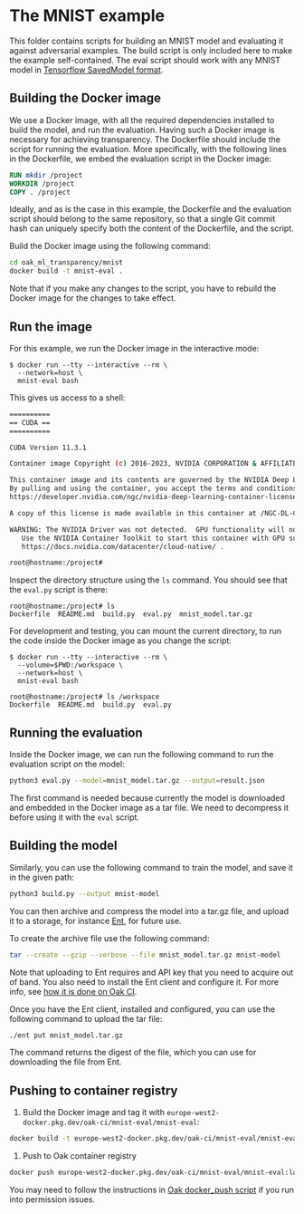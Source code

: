 # The MNIST example

This folder contains scripts for building an MNIST model and evaluating it
against adversarial examples. The build script is only included here to make the
example self-contained. The eval script should work with any MNIST model in
[Tensorflow SavedModel format](https://www.tensorflow.org/guide/saved_model).

## Building the Docker image

We use a Docker image, with all the required dependencies installed to build the
model, and run the evaluation. Having such a Docker image is necessary for
achieving transparency. The Dockerfile should include the script for running the
evaluation. More specifically, with the following lines in the Dockerfile, we
embed the evaluation script in the Docker image:

```dockerfile
RUN mkdir /project
WORKDIR /project
COPY . /project
```

Ideally, and as is the case in this example, the Dockerfile and the evaluation
script should belong to the same repository, so that a single Git commit hash
can uniquely specify both the content of the Dockerfile, and the script.

Build the Docker image using the following command:

```bash
cd oak_ml_transparency/mnist
docker build -t mnist-eval .
```

Note that if you make any changes to the script, you have to rebuild the Docker
image for the changes to take effect.

## Run the image

For this example, we run the Docker image in the interactive mode:

```console
$ docker run --tty --interactive --rm \
  --network=host \
  mnist-eval bash
```

This gives us access to a shell:

```bash
==========
== CUDA ==
==========

CUDA Version 11.3.1

Container image Copyright (c) 2016-2023, NVIDIA CORPORATION & AFFILIATES. All rights reserved.

This container image and its contents are governed by the NVIDIA Deep Learning Container License.
By pulling and using the container, you accept the terms and conditions of this license:
https://developer.nvidia.com/ngc/nvidia-deep-learning-container-license

A copy of this license is made available in this container at /NGC-DL-CONTAINER-LICENSE for your convenience.

WARNING: The NVIDIA Driver was not detected.  GPU functionality will not be available.
   Use the NVIDIA Container Toolkit to start this container with GPU support; see
   https://docs.nvidia.com/datacenter/cloud-native/ .

root@hostname:/project#
```

Inspect the directory structure using the `ls` command. You should see that the
`eval.py` script is there:

```console
root@hostname:/project# ls
Dockerfile  README.md  build.py  eval.py  mnist_model.tar.gz
```

For development and testing, you can mount the current directory, to run the
code inside the Docker image as you change the script:

```console
$ docker run --tty --interactive --rm \
  --volume=$PWD:/workspace \
  --network=host \
  mnist-eval bash
```

```console
root@hostname:/project# ls /workspace
Dockerfile  README.md  build.py  eval.py
```

## Running the evaluation

Inside the Docker image, we can run the following command to run the evaluation
script on the model:

```bash
python3 eval.py --model=mnist_model.tar.gz --output=result.json
```

The first command is needed because currently the model is downloaded and
embedded in the Docker image as a tar file. We need to decompress it before
using it with the `eval` script.

## Building the model

Similarly, you can use the following command to train the model, and save it in
the given path:

```bash
python3 build.py --output mnist-model
```

You can then archive and compress the model into a tar.gz file, and upload it to
a storage, for instance [Ent](https://github.com/google/ent), for future use.

To create the archive file use the following command:

```bash
tar --create --gzip --verbose --file mnist_model.tar.gz mnist-model
```

Note that uploading to Ent requires and API key that you need to acquire out of
band. You also need to install the Ent client and configure it. For more info,
see
[how it is done on Oak CI](https://github.com/project-oak/oak/blob/b25da5436345fb7e1539730d0a55e0d7b2a43768/.github/workflows/reusable_provenance.yaml#L76-L95).

Once you have the Ent client, installed and configured, you can use the
following command to upload the tar file:

```bash
./ent put mnist_model.tar.gz
```

The command returns the digest of the file, which you can use for downloading
the file from Ent.

## Pushing to container registry

1. Build the Docker image and tag it with
   `europe-west2-docker.pkg.dev/oak-ci/mnist-eval/mnist-eval`:

```bash
docker build -t europe-west2-docker.pkg.dev/oak-ci/mnist-eval/mnist-eval:latest .
```

1. Push to Oak container registry

```bash
docker push europe-west2-docker.pkg.dev/oak-ci/mnist-eval/mnist-eval:latest
```

You may need to follow the instructions in
[Oak docker_push script](../../scripts/docker_push) if you run into permission
issues.
